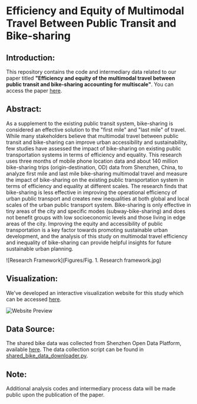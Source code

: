 # Efficiency and Equity of Multimodal Travel Between Public Transit and Bike-sharing

## Introduction:
This repository contains the code and intermediary data related to our paper titled **"Efficiency and equity of the multimodal travel between public transit and bike-sharing accounting for multiscale"**. You can access the paper [here](Manuscript/Manuscript.pdf).

## Abstract:
As a supplement to the existing public transit system, bike-sharing is considered an effective solution to the "first mile" and "last mile" of travel. While many stakeholders believe that multimodal travel between public transit and bike-sharing can improve urban accessibility and sustainability, few studies have assessed the impact of bike-sharing on existing public transportation systems in terms of efficiency and equality. This research uses three months of mobile phone location data and about 140 million bike-sharing trips (origin-destination, OD) data from Shenzhen, China, to analyze first mile and last mile bike-sharing multimodal travel and measure the impact of bike-sharing on the existing public transportation system in terms of efficiency and equality at different scales. The research finds that bike-sharing is less effective in improving the operational efficiency of urban public transport and creates new inequalities at both global and local scales of the urban public transport system. Bike-sharing is only effective in tiny areas of the city and specific modes (subway-bike-sharing) and does not benefit groups with low socioeconomic levels and those living in edge areas of the city. Improving the equity and accessibility of public transportation is a key factor towards promoting sustainable urban development, and the analysis of this study on multimodal travel efficiency and inequality of bike-sharing can provide helpful insights for future sustainable urban planning.

![Research Framework](Figures/Fig. 1. Research framework.jpg)

## Visualization:
We've developed an interactive visualization website for this study which can be accessed [here](https://zhihangliu.cn/projects/Sharingbike/Morning_bike_sharing.html).

![Website Preview](website.gif)

## Data Source:
The shared bike data was collected from Shenzhen Open Data Platform, available [here](https://opendata.sz.gov.cn/). The data collection script can be found in [shared_bike_data_downloader.py](shared_bike_data_downloader.py).

## Note:
Additional analysis codes and intermediary process data will be made public upon the publication of the paper.
